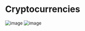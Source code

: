 # Cryptocurrencies
![image](https://user-images.githubusercontent.com/107594143/196011339-f0f9ccc7-01ae-410f-b4ca-aa4ead55a5ed.png)
![image](https://user-images.githubusercontent.com/107594143/196011343-7e79a510-eb2e-4860-bb29-1edf11986688.png)


